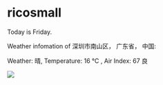 # ricosmall

Today is Friday.

Weather infomation of 深圳市南山区， 广东省， 中国: 

Weather: 晴, Temperature: 16 ℃ , Air Index: 67 良

<img src="https://github-readme-stats.vercel.app/api?username=ricosmall&show_icons=true" />
